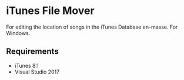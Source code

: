 # iTunes File Mover

For editing the location of songs in the iTunes Database en-masse. For Windows.

## Requirements

* iTunes 8.1
* Visual Studio 2017
